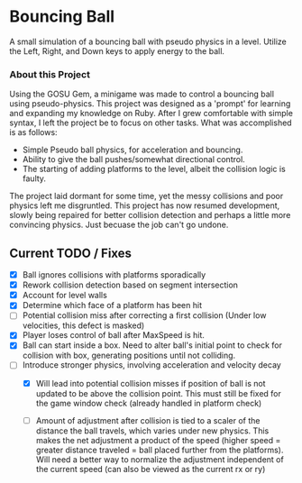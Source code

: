 # Bouncing Ball
A small simulation of a bouncing ball with pseudo physics in a level. 
Utilize the Left, Right, and Down keys to apply energy to the ball. 

### About this Project
Using the GOSU Gem, a minigame was made to control a bouncing ball using pseudo-physics. This project was designed as a 'prompt' for learning and expanding my knowledge on Ruby. After I grew comfortable with simple syntax, I left the project be to focus on other tasks. What was accomplished is as follows:

- Simple Pseudo ball physics, for acceleration and bouncing.
- Ability to give the ball pushes/somewhat directional control.
- The starting of adding platforms to the level, albeit the collision logic is faulty.

The project laid dormant for some time, yet the messy collisions and poor physics left me disgruntled. This project has now resumed development, slowly being repaired for better collision detection and perhaps a little more convincing physics. Just becuase the job can't go undone.

## Current TODO / Fixes
- [X] Ball ignores collisions with platforms sporadically
 - [X] Rework collision detection based on segment intersection
 - [X] Account for level walls
 - [X] Determine which face of a platform has been hit
 - [ ] Potential collision miss after correcting a first collision (Under low velocities, this defect is masked)
- [X] Player loses control of ball after MaxSpeed is hit.
- [X] Ball can start inside a box. Need to alter ball's initial point to check for collision with box, generating positions until not colliding.
- [ ] Introduce stronger physics, involving acceleration and velocity decay
    - [X] Will lead into potential collision misses if position of ball is not updated to be above the collision point. This must still be fixed for the game window check (already handled in platform check)
    - [ ] Amount of adjustment after collision is tied to a scaler of the distance the ball travels, which varies under new physics. This makes the net adjustment a product of the speed (higher speed = greater distance traveled = ball placed further from the platforms). Will need a better way to normalize the adjustment independent of the current speed (can also be viewed as the current rx or ry)

